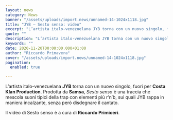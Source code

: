 ```yaml
---
layout: news
category: News
banner: "/assets/uploads/import.news/unnamed-14-1024x1118.jpg"
title: "JYB – Sesto senso: video"
excerpt: "L’artista italo-venezuelana JYB torna con un nuovo singolo, fuori per Costa Klan Production. Prodotta da Samsa, Sesto senso è una traccia che mescola suoni tipici della trap con elementi più r’n’b, sui quali JYB rappa in maniera incalzante, senza però disdegnare il cantato. Il video di Sesto senso è a cura di Riccardo Primiceri"
quote: ""
description: "L’artista italo-venezuelana JYB torna con un nuovo singolo, fuori per Costa Klan Production. Prodotta da Samsa, Sesto senso è una traccia che mescola suoni tipici della trap con elementi più r’n’b, sui quali JYB rappa in maniera incalzante, senza però disdegnare il cantato. Il video di Sesto senso è a cura di Riccardo Primiceri"
keywords: ""
date: 2020-11-20T00:00:00.000+01:00
author: "Riccardo Primavera"
cover: "/assets/uploads/import.news/unnamed-14-1024x1118.jpg"
pagination:
  enabled: true

---
```


L’artista italo-venezuelana **JYB** torna con un nuovo singolo, fuori per **Costa Klan Production**. Prodotta da **Samsa**, _Sesto senso_ è una traccia che mescola suoni tipici della trap con elementi più r’n’b, sui quali JYB rappa in maniera incalzante, senza però disdegnare il cantato.

Il video di Sesto senso è a cura di **Riccardo Primiceri**.
